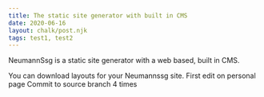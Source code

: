 ```yaml
---
title: The static site generator with built in CMS
date: 2020-06-16
layout: chalk/post.njk
tags: test1, test2
---
```


NeumannSsg is a static site generator with a web based, built in CMS.

<!-- more -->

You can download layouts for your Neumannssg site.
First edit on personal page
Commit to source branch 4 times
